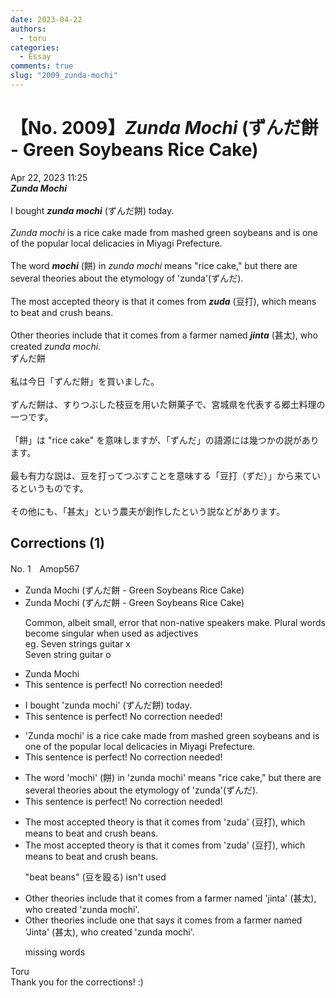 ```yaml
---
date: 2023-04-22
authors:
  - toru
categories:
  - Essay
comments: true
slug: "2009_zunda-mochi"
---
```


# 【No. 2009】<strong><em>Zunda Mochi</strong></em> (ずんだ餅 - Green Soybeans  Rice Cake)
<div class="date">Apr 22, 2023 11:25</div>
<div id="post"><div id="body_show_ori">
<strong><em>Zunda Mochi</strong></em><br/><br/>I bought <strong><em>zunda mochi</em></strong> (ずんだ餅) today.<br/><br/><em>Zunda mochi</em> is a rice cake made from mashed green soybeans and is one of the popular local delicacies in Miyagi Prefecture.<br/><br/>The word <strong><em>mochi</em></strong> (餅) in <em>zunda mochi</em> means "rice cake," but there are several theories about the etymology of 'zunda'(ずんだ).<br/><br/>The most accepted theory is that it comes from <strong><em>zuda</em></strong> (豆打), which means to beat and crush beans.<br/><br/>Other theories include that it comes from a farmer named <strong><em>jinta</em></strong> (甚太), who created <em>zunda mochi</em>.
</div></div>

<!-- more -->

<div id="post_ja"><div id="body_show_mo">
ずんだ餅<br/><br/>私は今日「ずんだ餅」を買いました。<br/><br/>ずんだ餅は、すりつぶした枝豆を用いた餅菓子で、宮城県を代表する郷土料理の一つです。<br/><br/>「餅」は "rice cake" を意味しますが、「ずんだ」の語源には幾つかの説があります。<br/><br/>最も有力な説は、豆を打ってつぶすことを意味する「豆打（ずだ）」から来ているというものです。<br/><br/>その他にも、「甚太」という農夫が創作したという説などがあります。
</div></div>

## Corrections (1)
<div id="block"><div class="first_name"> No. 1　<span class="just_name">Amop567</span></div><div id="block2">
<ul class="correction_field">
<li class="incorrect">Zunda Mochi (ずんだ餅 - Green Soybeans  Rice Cake)</li>
<li class="corrected correct">
Zunda Mochi (ずんだ餅 - Green Soybean<span class="sline"><span class="f_red">s</span></span> Rice Cake)
<p class="correction_comment">Common, albeit small, error that non-native speakers make. Plural words become singular when used as adjectives<br/>eg. Seven strings guitar x<br/>Seven string guitar o</p>
</li>
</ul>
<ul class="correction_field">
<li class="incorrect">Zunda Mochi</li>
<li class="corrected perfect">This sentence is perfect! No correction needed!</li>
</ul>
<ul class="correction_field">
<li class="incorrect">I bought 'zunda mochi' (ずんだ餅) today.</li>
<li class="corrected perfect">This sentence is perfect! No correction needed!</li>
</ul>
<ul class="correction_field">
<li class="incorrect">'Zunda mochi' is a rice cake made from mashed green soybeans and is one of the popular local delicacies in Miyagi Prefecture.</li>
<li class="corrected perfect">This sentence is perfect! No correction needed!</li>
</ul>
<ul class="correction_field">
<li class="incorrect">The word 'mochi' (餅) in 'zunda mochi' means "rice cake," but there are several theories about the etymology of 'zunda'(ずんだ).</li>
<li class="corrected perfect">This sentence is perfect! No correction needed!</li>
</ul>
<ul class="correction_field">
<li class="incorrect">The most accepted theory is that it comes from 'zuda' (豆打), which means to beat and crush beans.</li>
<li class="corrected correct">
The most accepted theory is that it comes from 'zuda' (豆打), which means to <span class="sline"><span class="f_red">beat and</span></span> crush beans.
<p class="correction_comment">"beat beans" (豆を殴る) isn't used</p>
</li>
</ul>
<ul class="correction_field">
<li class="incorrect">Other theories include that it comes from a farmer named 'jinta' (甚太), who created 'zunda mochi'.</li>
<li class="corrected correct">
Other theories include <span class="f_blue">one that says</span> it comes from a farmer named '<span class="f_blue">J</span>inta' (甚太), who created 'zunda mochi'.
<p class="correction_comment">missing words</p>
</li>
</ul>
</div><div class="name"><span class="just_name">Toru</span><br>
Thank you for the corrections! :)
</div>
</div>
